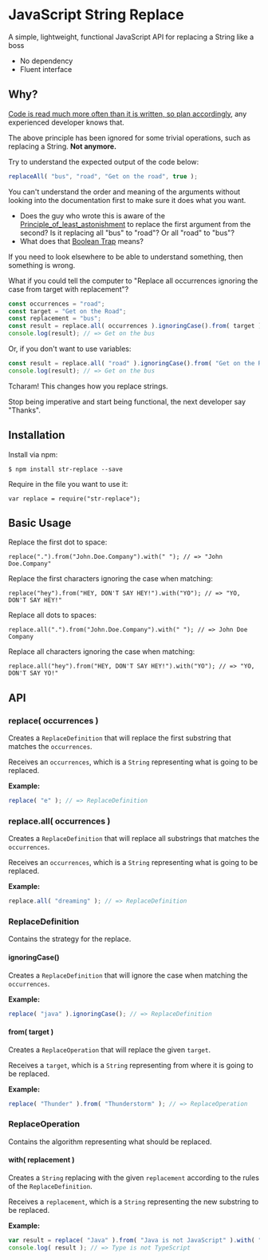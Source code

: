# JavaScript String Replace

A simple, lightweight, functional JavaScript API for replacing a String like a boss

* No dependency
* Fluent interface

## Why?

[Code is read much more often than it is written, so plan accordingly](https://blogs.msdn.microsoft.com/oldnewthing/20070406-00/?p=27343/), any experienced developer knows that.

The above principle has been ignored for some trivial operations, such as replacing a String. **Not anymore.**

Try to understand the expected output of the code below:

```javascript
replaceAll( "bus", "road", "Get on the road", true );
```

You can't understand the order and meaning of the arguments without looking into the documentation first to make sure it does what you want.

* Does the guy who wrote this is aware of the [Principle_of_least_astonishment](https://en.wikipedia.org/wiki/Principle_of_least_astonishment) to replace the first argument from the second? Is it replacing all "bus" to "road"? Or all "road" to "bus"?
* What does that [Boolean Trap](http://ariya.ofilabs.com/2011/08/hall-of-api-shame-boolean-trap.html) means?

If you need to look elsewhere to be able to understand something, then something is wrong.

What if you could tell the computer to "Replace all occurrences ignoring the case from target with replacement"?

```javascript
const occurrences = "road";
const target = "Get on the Road";
const replacement = "bus";
const result = replace.all( occurrences ).ignoringCase().from( target ).with( replacement );
console.log(result); // => Get on the bus
```

Or, if you don't want to use variables:

```javascript
const result = replace.all( "road" ).ignoringCase().from( "Get on the Road" ).with( "bus" );
console.log(result); // => Get on the bus
```

Tcharam! This changes how you replace strings.

Stop being imperative and start being functional, the next developer say "Thanks".

## Installation

Install via npm:

```
$ npm install str-replace --save
```

Require in the file you want to use it:

```
var replace = require("str-replace");
```

## Basic Usage

Replace the first dot to space:

```
replace(".").from("John.Doe.Company").with(" "); // => "John Doe.Company"
```

Replace the first characters ignoring the case when matching:

```
replace("hey").from("HEY, DON'T SAY HEY!").with("YO"); // => "YO, DON'T SAY HEY!"
```

Replace all dots to spaces:

```
replace.all(".").from("John.Doe.Company").with(" "); // => John Doe Company
```

Replace all characters ignoring the case when matching:

```
replace.all("hey").from("HEY, DON'T SAY HEY!").with("YO"); // => "YO, DON'T SAY YO!"
```

## API

### replace( occurrences )

Creates a `ReplaceDefinition` that will replace the first substring that
matches the `occurrences`.

Receives an `occurrences`, which is a `String` representing what is going to
be replaced.

**Example:**

```javascript
replace( "e" ); // => ReplaceDefinition
```

### replace.all( occurrences )

Creates a `ReplaceDefinition` that will replace all substrings that
matches the `occurrences`.

Receives an `occurrences`, which is a `String` representing what is going to
be replaced.

**Example:**

```javascript
replace.all( "dreaming" ); // => ReplaceDefinition
```

### ReplaceDefinition

Contains the strategy for the replace.

#### ignoringCase()

Creates a `ReplaceDefinition` that will ignore the case when matching the
`occurrences`.

**Example:**

```javascript
replace( "java" ).ignoringCase(); // => ReplaceDefinition
```

#### from( target )

Creates a `ReplaceOperation` that will replace the given `target`.

Receives a `target`, which is a `String` representing from where it
is going to be replaced.

**Example:**

```javascript
replace( "Thunder" ).from( "Thunderstorm" ); // => ReplaceOperation
```

### ReplaceOperation

Contains the algorithm representing what should be replaced.

#### with( replacement )

Creates a `String` replacing with the given `replacement` according to the
rules of the `ReplaceDefinition`.

Receives a `replacement`, which is a `String` representing the new substring to
be replaced.

**Example:**

```javascript
var result = replace( "Java" ).from( "Java is not JavaScript" ).with( "Type" );
console.log( result ); // => Type is not TypeScript
```
